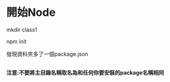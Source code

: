 # 開始Node

mkdir class1

npm init

發現資料夾多了一個package.json


## 

**注意:不要將主目錄名稱取名為和任何你要安裝的package名稱相同**

## 

